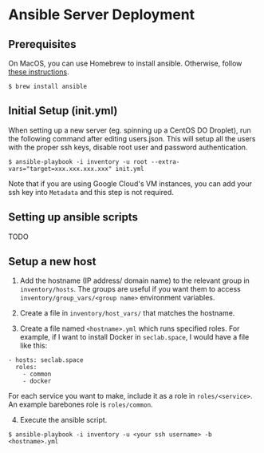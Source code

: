 # Ansible Server Deployment

## Prerequisites
On MacOS, you can use Homebrew to install ansible. Otherwise, follow [these instructions](https://docs.ansible.com/ansible/latest/installation_guide/intro_installation.html).
```
$ brew install ansible
```

## Initial Setup (init.yml)
When setting up a new server (eg. spinning up a CentOS DO Droplet), run the following command after editing users.json.
This will setup all the users with the proper ssh keys, disable root user and password authentication.
```
$ ansible-playbook -i inventory -u root --extra-vars="target=xxx.xxx.xxx.xxx" init.yml
```
Note that if you are using Google Cloud's VM instances, you can add your ssh key into `Metadata` and this step is not required.

## Setting up ansible scripts
TODO

## Setup a new host
1. Add the hostname (IP address/ domain name) to the relevant group in `inventory/hosts`. The groups are useful if you want them to access `inventory/group_vars/<group name>` environment variables.

2. Create a file in `inventory/host_vars/` that matches the hostname.

3. Create a file named `<hostname>.yml` which runs specified roles. For example, if I want to install Docker in `seclab.space`, I would have a file like this:
```
- hosts: seclab.space
  roles:
    - common
    - docker
```
For each service you want to make, include it as a role in `roles/<service>`. An example barebones role is `roles/common`.

4. Execute the ansible script.
```
$ ansible-playbook -i inventory -u <your ssh username> -b <hostname>.yml
```
